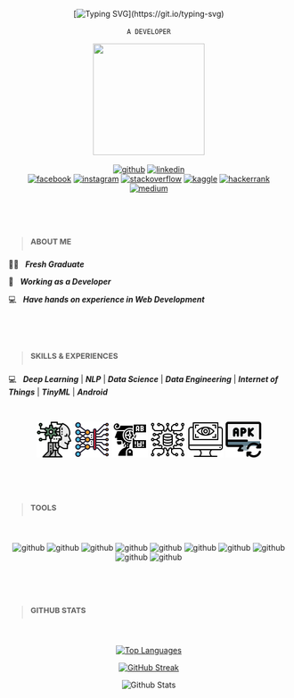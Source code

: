 <div align=center>

[![Typing SVG](https://readme-typing-svg.herokuapp.com?font=Fira+Code&pause=1000&width=435&lines=Hey+there,+Your+Name+here...)](https://git.io/typing-svg)

` A DEVELOPER `

<img src="https://user-images.githubusercontent.com/66903669/200928633-837ca340-99fc-4e95-8d39-7bd360ab9f1e.gif" width="200" height="200"/>

<br/>

[<img src='https://cdn.jsdelivr.net/npm/simple-icons@3.0.1/icons/github.svg' alt='github' height='40'>](https://github.com)
[<img src='https://cdn.jsdelivr.net/npm/simple-icons@3.0.1/icons/linkedin.svg' alt='linkedin' height='40'>](https://www.linkedin.com/in/)  
[<img src='https://cdn.jsdelivr.net/npm/simple-icons@3.0.1/icons/facebook.svg' alt='facebook' height='40'>](https://www.facebook.com)
[<img src='https://cdn.jsdelivr.net/npm/simple-icons@3.0.1/icons/instagram.svg' alt='instagram' height='40'>](https://www.instagram.com)
[<img src='https://cdn.jsdelivr.net/npm/simple-icons@3.0.1/icons/stackoverflow.svg' alt='stackoverflow' height='40'>](https://stackoverflow.com)
[<img src='https://cdn.jsdelivr.net/npm/simple-icons@3.0.1/icons/kaggle.svg' alt='kaggle' height='40'>](https://www.kaggle.com)
[<img src='https://cdn.jsdelivr.net/npm/simple-icons@3.0.1/icons/hackerrank.svg' alt='hackerrank' height='40'>](https://www.hackerrank.com)
[<img src='https://cdn.jsdelivr.net/npm/simple-icons@3.0.1/icons/medium.svg' alt='medium' height='40'>](https://medium.com)

#
<br/>

<div align=left>

> ### <sup> ABOUT ME </sup>

:man_student: &nbsp; ***Fresh Graduate***

:briefcase: &nbsp; ***Working as a Developer***

:computer: &nbsp; ***Have hands on experience in Web Development***

#
<br/>

> ### <sup> SKILLS & EXPERIENCES </sup>

:computer: &nbsp; ***Deep Learning*** | ***NLP*** | ***Data Science*** | ***Data Engineering*** | ***Internet of Things*** | ***TinyML*** | ***Android***
  
<br/>

<div align=center>

![github](https://github.com/1zuu/1zuu/blob/main/ai.png)
![github](https://github.com/1zuu/1zuu/blob/main/deep-learning.png)
![github](https://github.com/1zuu/1zuu/blob/main/natural-language-processing.png)
![github](https://github.com/1zuu/1zuu/blob/main/data-science.png)
![github](https://github.com/1zuu/1zuu/blob/main/visual.png)
![github](https://github.com/1zuu/1zuu/blob/main/desktop.png)

</div>

#
<br/>

> ### <sup> TOOLS </sup>

<br/>

<div align=center>

![github](https://www.vectorlogo.zone/logos/python/python-icon.svg)
![github](https://www.vectorlogo.zone/logos/tensorflow/tensorflow-icon.svg)
![github](https://www.vectorlogo.zone/logos/pytorch/pytorch-icon.svg)
![github](https://www.vectorlogo.zone/logos/amazon_aws/amazon_aws-ar21.svg)
![github](https://www.vectorlogo.zone/logos/apache_spark/apache_spark-ar21.svg)
![github](https://www.vectorlogo.zone/logos/apache_hadoop/apache_hadoop-ar21.svg)
![github](https://www.vectorlogo.zone/logos/opencv/opencv-icon.svg)
![github](https://www.vectorlogo.zone/logos/pocoo_flask/pocoo_flask-ar21.svg)
![github](https://www.vectorlogo.zone/logos/gitlab/gitlab-ar21.svg)
![github](https://www.vectorlogo.zone/logos/r-project/r-project-icon.svg)

</div>

#
<br/>

</div>
<div align=left>

> ### <sup> GITHUB STATS </sup>
<br/>
</div>

[![Top Languages](https://github-readme-stats.vercel.app/api/top-langs/?username=ShehaniWageesha&layout=compact&theme=vision-friendly-dark)](https://github.com/ShehaniWageesha/github-readme-stats)

[![GitHub Streak](http://github-readme-streak-stats.herokuapp.com?user=ShehaniWageesha&theme=dark&background=000000)](https://git.io/streak-stats)

![Github Stats](https://github-readme-stats.vercel.app/api?username=ShehaniWageesha&count_private=true&show_icons=true&theme=vision-friendly-dark)

</div>
</div>
